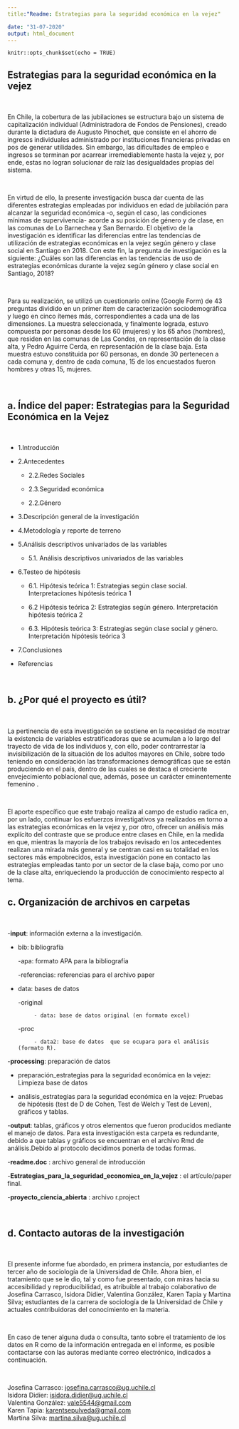 ```yaml
---
title:"Readme: Estrategias para la seguridad económica en la vejez"

date: "31-07-2020"
output: html_document
---
```


```{r setup, include=FALSE}
knitr::opts_chunk$set(echo = TRUE)
```

## Estrategias para la seguridad económica en la vejez

<br>

En Chile, la cobertura de las jubilaciones se estructura bajo un sistema de capitalización individual (Administradora de Fondos de Pensiones), creado durante la dictadura de Augusto Pinochet, que consiste en el ahorro de ingresos individuales administrado por instituciones financieras privadas en pos de generar utilidades. Sin embargo, las dificultades de empleo e ingresos se terminan por acarrear irremediablemente hasta la vejez y, por ende, estas no logran solucionar de raíz las desigualdades propias del sistema.

<br>

En virtud de ello, la presente investigación busca dar cuenta de las diferentes estrategias empleadas por individuos en edad de jubilación para alcanzar la seguridad económica -o, según el caso, las condiciones mínimas de supervivencia- acorde a su posición de género y de clase, en las comunas de Lo Barnechea y San Bernardo. El objetivo de la investigación es identificar las diferencias entre las tendencias de utilización de estrategias económicas en la vejez según género y clase social en Santiago en 2018. Con este fin, la pregunta de investigación es la siguiente: ¿Cuáles son las diferencias en las tendencias de uso de estrategias económicas durante la vejez según género y clase social en Santiago, 2018?

<br>

Para su realización, se utilizó un cuestionario online (Google Form) de 43 preguntas dividido en un primer ítem de caracterización sociodemográfica y luego en cinco ítemes más, correspondientes a cada una de las dimensiones. La muestra seleccionada, y finalmente lograda, estuvo compuesta por personas desde los 60 (mujeres) y los 65 años (hombres), que residen en las comunas de Las Condes, en representación de la clase alta, y Pedro Aguirre Cerda, en representación de la clase baja. Esta muestra estuvo constituida por 60 personas, en donde 30 pertenecen a cada comuna y, dentro de cada comuna, 15 de los encuestados fueron hombres y otras 15, mujeres. 

<br>

## a. Índice del paper: Estrategias para la Seguridad Económica en la Vejez

<br>

- 1.Introducción

- 2.Antecedentes

     - 2.2.Redes Sociales
              
     - 2.3.Seguridad económica
              
     - 2.2.Género
              
- 3.Descripción general de la investigación

- 4.Metodología y reporte de terreno

- 5.Análisis descriptivos univariados de las variables

     - 5.1. Análisis descriptivos univariados de las variables
	
- 6.Testeo de hipótesis

     - 6.1. Hipótesis teórica 1: Estrategias según clase social.
Interpretaciones hipótesis teórica 1

     - 6.2 Hipótesis teórica 2: Estrategias según género. Interpretación hipótesis teórica 2

     - 6.3. Hipótesis teórica 3: Estrategias según clase social y género. Interpretación hipótesis teórica 3

- 7.Conclusiones

- Referencias

<br>
 
## b. ¿Por qué el proyecto es útil?

<br>

La pertinencia de esta investigación se sostiene en la necesidad de mostrar la existencia de variables estratificadoras que se acumulan a lo largo del trayecto de vida de los individuos y, con ello, poder contrarrestar la invisibilización de la situación de los adultos mayores en Chile, sobre todo teniendo en consideración las transformaciones demográficas que se están produciendo en el país, dentro de las cuales se destaca el creciente envejecimiento poblacional que, además, posee un carácter eminentemente femenino .  

<br>

El aporte específico que este trabajo realiza al campo de estudio radica en, por un lado, continuar los esfuerzos investigativos ya realizados en torno a las estrategias económicas en la vejez y, por otro, ofrecer un análisis más explícito del contraste que se produce entre clases en Chile, en la medida en que, mientras la mayoría de los trabajos revisado en los antecedentes realizan una mirada más general y se centran casi en su totalidad en los sectores más empobrecidos, esta investigación pone en contacto las estrategias empleadas tanto por un sector de la clase baja, como por uno de la clase alta, enriqueciendo la producción de conocimiento respecto al tema. 
<br>

## c. Organización de archivos en carpetas

<br>

-**input**:  información externa a la investigación.

  - bib: bibliografía
 	 
       -apa: formato APA para la bibliografía
       
       -referencias: referencias para el archivo paper
       
  - data: bases de datos
   
       -original
       
             - data: base de datos original (en formato excel)
       -proc
       
             - data2: base de datos  que se ocupara para el análisis (formato R). 
             
-**processing**:  preparación de datos

  - preparación_estrategias para la seguridad económica en la vejez: Limpieza base de datos
   
  - análisis_estrategias para la seguridad económica en la vejez: Pruebas de hipótesis (test de
    D de Cohen, Test de Welch y Test de Leven), gráficos y tablas.   
    
-**output**:  tablas, gráficos y otros elementos que fueron producidos mediante el manejo de datos. Para esta investigación esta carpeta es redundante, debido a que tablas y gráficos se encuentran en el archivo Rmd de análisis.Debido al protocolo decidimos ponerla de todas formas. 

-**readme.doc** : archivo general de introducción

-**Estrategias_para_la_seguridad_economica_en_la_vejez** : el artículo/paper final.

-**proyecto_ciencia_abierta** : archivo r.project

<br>

## d. Contacto autoras de la investigación

<br>

El presente informe fue abordado, en primera instancia, por estudiantes de tercer año de sociología de la Universidad de Chile. Ahora bien, el tratamiento que se le dio, tal y como fue presentado, con miras hacia su accesibilidad y reproducibilidad, es atribuible al trabajo colaborativo de Josefina Carrasco, Isidora Didier, Valentina González, Karen Tapia y  Martina Silva; estudiantes de la carrera de sociología de la Universidad de Chile y actuales contribuidoras del conocimiento en la materia.

<br>

En caso de tener alguna duda o consulta, tanto sobre el tratamiento de los datos en R como de la información entregada en el informe, es posible contactarse con las autoras mediante correo electrónico, indicados a continuación.

<br>

Josefina Carrasco: josefina.carrasco@ug.uchile.cl
<br>
Isidora Didier: isidora.didier@ug.uchile.cl
<br>
Valentina González: vale5544@gmail.com
<br>
Karen Tapia: karentsepulveda@gmail.com
<br>
Martina Silva: martina.silva@ug.uchile.cl
<br>
